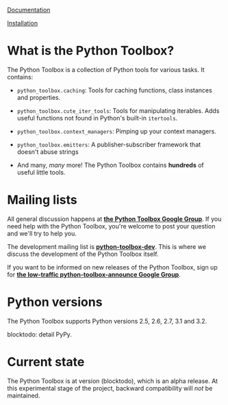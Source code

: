 [Documentation](http://docs.pythontoolbox.org)

[Installation](http://docs.pythontoolbox.org/installation.html)


# What is the Python Toolbox? #

The Python Toolbox is a collection of Python tools for various tasks. It
contains:

 - `python_toolbox.caching`: Tools for caching functions, class instances and
   properties.
 
 - `python_toolbox.cute_iter_tools`: Tools for manipulating iterables. Adds
   useful functions not found in Python's built-in `itertools`.
 
 - `python_toolbox.context_managers`: Pimping up your context managers.
 
 - `python_toolbox.emitters`: A publisher-subscriber framework that doesn't
   abuse strings
   
 - And many, *many* more! The Python Toolbox contains **hundreds** of useful little
   tools.
   

# Mailing lists #

All general discussion happens at **[the Python Toolbox Google Group](https://groups.google.com/forum/#!forum/python-toolbox)**. If you need help with the Python Toolbox, you're welcome to post your question and we'll try to help you.

The development mailing list is **[python-toolbox-dev](https://groups.google.com/forum/#!forum/python-toolbox-dev)**. This is where we discuss the development of the Python Toolbox itself.

If you want to be informed on new releases of the Python Toolbox, sign up for
**[the low-traffic python-toolbox-announce Google Group](https://groups.google.com/forum/#!forum/python-toolbox-announce)**.

# Python versions #
 
The Python Toolbox supports Python versions 2.5, 2.6, 2.7, 3.1 and 3.2.

blocktodo: detail PyPy.


# Current state #

The Python Toolbox is at version (blocktodo), which is an alpha release. At this experimental stage of the project, backward compatibility will _not_ be maintained.
